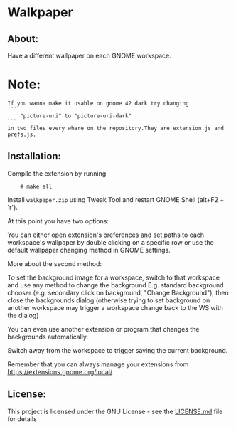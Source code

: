 # Walkpaper

## About:
Have a different wallpaper on each GNOME workspace.

# Note:
    If you wanna make it usable on gnome 42 dark try changing
    ```
        "picture-uri" to "picture-uri-dark"
    ```
    in two files every where on the repository.They are extension.js and prefs.js.

## Installation:
Compile the extension by running
```
    # make all
```
Install `walkpaper.zip` using Tweak Tool and restart GNOME Shell (alt+F2 + 'r').

At this point you have two options:

You can either open extension's preferences and set paths to each workspace's wallpaper by double clicking on a specific row or use the default wallpaper changing method in GNOME settings.

More about the second method:

To set the background image for a workspace, switch to that workspace and use any method to
change the background E.g. standard background chooser (e.g. secondary click on background, "Change Background"),
then close the backgrounds dialog (otherwise trying to set background on another workspace may trigger a workspace
change back to the WS with the dialog)

You can even use another extension or program that changes the backgrounds automatically.

Switch away from the workspace to trigger saving the current background.

Remember that you can always manage your extensions from https://extensions.gnome.org/local/

## License:
This project is licensed under the GNU License - see the [LICENSE.md](LICENSE.md) file for details
